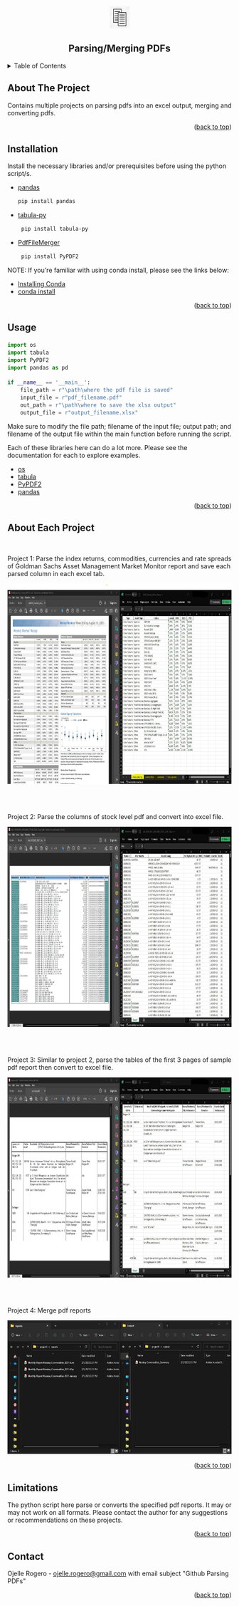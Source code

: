 <!-- PROJECT LOGO -->
<br />
<div align="center">
  <a href="https://github.com/ojudz08/Projects/tree/main/1_pdfs">
    <img src="images/logo.jpg" alt="Logo" width="45" height="50">
  </a>

<h2 align="center">Parsing/Merging PDFs</h2>
</div>

<!-- TABLE OF CONTENTS -->
<details>
  <summary>Table of Contents</summary>
  <ol>
    <li><a href="#about-the-project">About The Project</a></li>
    <li><a href="#installation">Installation</a></li>
    <li><a href="#usage">Usage</a></li>
    <li><a href="#about-each-project">About Each Project</a></li>
	  <li><a href="#limitations">Limitations</a></li>
    <li><a href="#contact">Contact</a></li>
  </ol>
</details>

<!-- ABOUT THE PROJECT -->
## About The Project

Contains multiple projects on parsing pdfs into an excel output, merging and converting pdfs.

<p align="right">(<a href="#top">back to top</a>)</p>


<!-- INSTALLATION -->
## Installation

Install the necessary libraries and/or prerequisites before using the python script/s.

* [pandas](https://pandas.pydata.org/docs/user_guide/index.html)
   ```sh
   pip install pandas
   ```
* [tabula-py](https://pypi.org/project/tabula-py/)
  ```sh
   pip install tabula-py
  ```
* [PdfFileMerger](https://pythonhosted.org/PyPDF2/PdfFileMerger.html)
  ```sh
   pip install PyPDF2
  ```

NOTE: If you're familiar with using conda install, please see the links below:

* [Installing Conda](https://docs.conda.io/projects/conda/en/latest/user-guide/install/index.html#)
* [conda install](https://docs.conda.io/projects/conda/en/latest/commands/install.html)

<p align="right">(<a href="#top">back to top</a>)</p>


<!-- USAGE -->
## Usage

```python
import os
import tabula
import PyPDF2
import pandas as pd

if __name__ == '__main__':
    file_path = r"\path\where the pdf file is saved"
    input_file = r"pdf_filename.pdf"
    out_path = r"\path\where to save the xlsx output"
    output_file = r"output_filename.xlsx"

```

Make sure to modify the file path; filename of the input file; output path; and filename of the output file within the main function before running the script.

Each of these libraries here can do a lot more. Please see the documentation for each to explore examples.

* [os](https://docs.python.org/3/library/os.html#)
* [tabula](https://tabula-py.readthedocs.io/en/latest/tabula.html#)
* [PyPDF2](https://pypi.org/project/PyPDF2/)
* [pandas](https://pandas.pydata.org/docs/)


<p align="right">(<a href="#top">back to top</a>)</p>


<!-- ABOUT EACH PROJECT EXAMPLES -->
## About Each Project

<br />
<p align="left">Project 1: Parse the index returns, commodities, currencies and rate spreads of Goldman Sachs Asset Management Market Monitor report and save each parsed column in each excel tab.</p>
<div align="left">
  <a href="https://github.com/ojudz08/Projects/tree/main/1_pdfs">
    <img src="images/input_output_prj1.jpg" alt="Project_1" width="900" height="450">
  </a>
</div>

<br /><br />
<p align="left">Project 2: Parse the columns of stock level pdf and convert into excel file.</p>
<div align="left">
  <a href="https://github.com/ojudz08/Projects/tree/main/1_pdfs">
    <img src="images/input_output_prj2.jpg" alt="Project_2" width="900" height="450">
  </a>
</div>

<br /><br />
<p align="left">Project 3: Similar to project 2, parse the tables of the first 3 pages of sample pdf report then convert to excel file.</p>
<div align="left">
  <a href="https://github.com/ojudz08/Projects/tree/main/1_pdfs">
    <img src="images/input_output_prj3.jpg" alt="Project_3" width="900" height="450">
  </a>
</div>

<br /><br />
<p align="left">Project 4: Merge pdf reports</p>
<div align="left">
  <a href="https://github.com/ojudz08/Projects/tree/main/1_pdfs">
    <img src="images/input_output_prj4.jpg" alt="Project_4" width="600" height="300">
  </a>
</div>

<p align="right">(<a href="#top">back to top</a>)</p>

<!-- LIMITATIONS -->
## Limitations

The python script here parse or converts the specified pdf reports. It may or may not work on all formats. Please contact the author for any suggestions or recommendations on these projects.

<p align="right">(<a href="#top">back to top</a>)</p>



<!-- CONTACT -->
## Contact

Ojelle Rogero - ojelle.rogero@gmail.com with email subject "Github Parsing PDFs"

<p align="right">(<a href="#top">back to top</a>)</p>
